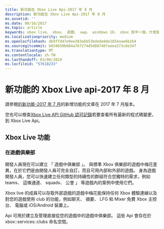 ```yaml
---
title: 新功能在 Xbox Live Api-2017 年 8 月
description: 新功能在 Xbox Live Api-2017 年 8 月
ms.assetid: ''
ms.date: 08/16/2017
ms.topic: article
keywords: xbox live、 xbox、 遊戲、 uwp、 windows 10、 xbox 其中一個，什麼是新的、 年 8 月 2017
ms.localizationpriority: medium
ms.openlocfilehash: db9ffd47e9ee383abb53bdede8de1854aae6b164
ms.sourcegitcommit: b034650b684a767274d5d88746faeea373c8e34f
ms.translationtype: MT
ms.contentlocale: zh-TW
ms.lasthandoff: 03/06/2019
ms.locfileid: "57618233"
---
```

# <a name="whats-new-for-the-xbox-live-apis---august-2017"></a>新功能的 Xbox Live api-2017 年 8 月

請參閱[的新功能-2017 年 7 月](1707-whats-new.md)的新增功能的文章在 2017 年 7 月版本。

您也可以檢查[Xbox Live API GitHub 認可記錄](https://github.com/Microsoft/xbox-live-api/commits/master)若要查看所有最新的程式碼變更，到 Xbox Live Api。

## <a name="xbox-live-features"></a>Xbox Live 功能

### <a name="in-game-clubs"></a>在遊戲俱樂部

開發人員現在可以建立 「 遊戲中俱樂部 」。 與標準 Xbox 俱樂部的遊戲中梅花差異，在於它們是由開發人員可完全自訂，而且可用內部和外部的遊戲。 身為遊戲開發人員，您可以快速建立任何類型的持續性的群組符合您獨特的需求，例如 teams、 這條通道、 squads、 公會 」 等遊戲內的案例中使用它們。

Xbox live 的成員可以存取外部遊戲的遊戲中梅花能保持任何 Xbox 體驗連線以及對您的遊戲使用 club 的功能，例如聊天、 摘要、 LFG 和 Mixer 免費 Xbox 主控台、 電腦或 iOS/Android 裝置上。

Api 可用於建立及管理直接從您的遊戲中的遊戲中俱樂部。 這些 Api 會存在於 xbox::services::clubs 命名空間。
